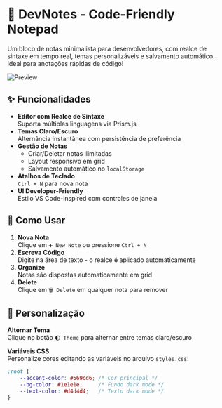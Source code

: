 # 📝 DevNotes - Code-Friendly Notepad

Um bloco de notas minimalista para desenvolvedores, com realce de sintaxe em tempo real, temas personalizáveis e salvamento automático. Ideal para anotações rápidas de código!

![Preview](https://via.placeholder.com/800x500.png?text=DevNotes+Preview+Light+and+Dark+Themes)

## ✨ Funcionalidades

- **Editor com Realce de Sintaxe**  
  Suporta múltiplas linguagens via Prism.js
- **Temas Claro/Escuro**  
  Alternância instantânea com persistência de preferência
- **Gestão de Notas**  
  - Criar/Deletar notas ilimitadas
  - Layout responsivo em grid
  - Salvamento automático no `localStorage`
- **Atalhos de Teclado**  
  `Ctrl + N` para nova nota
- **UI Developer-Friendly**  
  Estilo VS Code-inspired com controles de janela

## 🚀 Como Usar

1. **Nova Nota**  
   Clique em `➕ New Note` ou pressione `Ctrl + N`
2. **Escreva Código**  
   Digite na área de texto - o realce é aplicado automaticamente
3. **Organize**  
   Notas são dispostas automaticamente em grid
4. **Delete**  
   Clique em `🗑️ Delete` em qualquer nota para remover

## 🎨 Personalização

**Alternar Tema**  
Clique no botão `🌓 Theme` para alternar entre temas claro/escuro

**Variáveis CSS**  
Personalize cores editando as variáveis no arquivo `styles.css`:
```css
:root {
    --accent-color: #569cd6; /* Cor principal */
    --bg-color: #1e1e1e;     /* Fundo dark mode */
    --text-color: #d4d4d4;   /* Texto dark mode */
}
